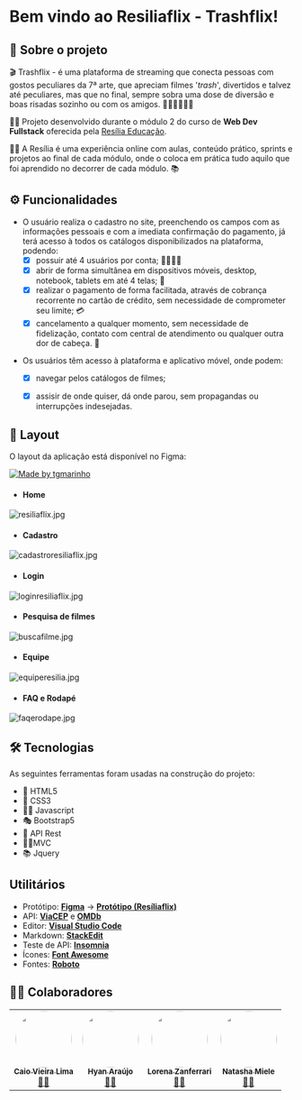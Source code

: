 # Bem vindo ao Resiliaflix - Trashflix!


##  🍿 Sobre o projeto


🎬 Trashflix - é uma plataforma de streaming que conecta pessoas com gostos peculiares da 7ª arte, que apreciam filmes '<i>trash</i>', divertidos e talvez até peculiares, mas que no final, sempre sobra uma dose de diversão e boas risadas sozinho ou com os amigos. 🤣🥂🎉🤸‍♂️🍕


👩‍💻 Projeto desenvolvido durante o módulo 2 do curso de  **Web Dev Fullstack** oferecida pela [Resília Educação](https://www.resilia.com.br/). 

👩‍🏫 A Resília é uma experiência online com aulas, conteúdo prático, sprints e projetos ao final de cada módulo, onde o coloca em prática tudo aquilo que foi aprendido no decorrer de cada módulo. 📚

## ⚙️ Funcionalidades

* O usuário realiza o cadastro no site, preenchendo os campos com as informações pessoais e com a imediata confirmação do pagamento, já terá acesso à todos os catálogos disponibilizados na plataforma, podendo:
  - [x] possuir até 4 usuários por conta; 👨‍👨‍👧‍👧
  - [x] abrir de forma simultânea em dispositivos móveis, desktop, notebook, tablets em até 4 telas; 📱
  - [x] realizar o pagamento de forma facilitada, através de cobrança recorrente no cartão de crédito, sem necessidade de comprometer seu limite; 💳
  - [x] cancelamento a qualquer momento, sem necessidade de fidelização, contato com central de atendimento ou qualquer outra dor de cabeça. 🥰
- Os usuários têm acesso à plataforma e aplicativo móvel, onde podem:
  - [x] navegar pelos catálogos de filmes;
  - [x] assisir de onde quiser, dá onde parou, sem propagandas ou interrupções indesejadas.


## 🎨 Layout

O layout da aplicação está disponível no Figma:

<a href="https://www.figma.com/community/file/1022706152616337543/resiliaflix">
  <img alt="Made by tgmarinho" src="https://img.shields.io/badge/Acessar%20Layout%20-Figma-%2304D361">
</a>

- #### Home
![resiliaflix.jpg](https://i.postimg.cc/52h6Tfcn/resiliaflix.jpg)

- ####  Cadastro 
![cadastroresiliaflix.jpg](https://i.postimg.cc/NFFsLnqK/cadastroresiliaflix.jpg)

- ####  Login
![loginresiliaflix.jpg](https://i.postimg.cc/TwFdL9RQ/loginresiliaflix.jpg)

- #### Pesquisa de filmes

![buscafilme.jpg](https://i.postimg.cc/W1LVPz3F/buscafilme.jpg)

- #### Equipe
![equiperesilia.jpg](https://i.postimg.cc/MTT2Yjs4/equiperesilia.jpg)

- #### FAQ e Rodapé
![faqerodape.jpg](https://i.postimg.cc/sfM1jBVw/faqerodape.jpg)


## 🛠 Tecnologias

As seguintes ferramentas foram usadas na construção do projeto:

- 📍 HTML5
- 🎨 CSS3
- 🤸‍♂️ Javascript 
- 🎭 Bootstrap5
-  📲 API Rest
-  🤹‍♀️MVC
-  📚 Jquery

## **Utilitários**

-   Protótipo:  **[Figma](https://www.figma.com/)**  →  **[Protótipo (Resíliaflix)](https://www.figma.com/community/file/1022706152616337543/resiliaflix)**
-   API:  **[ViaCEP](https://viacep.com.br/)** e **[OMDb](https://www.omdbapi.com/)**
-   Editor:  **[Visual Studio Code](https://code.visualstudio.com/)**  
-   Markdown:  **[StackEdit](https://stackedit.io/)**
-   Teste de API:  **[Insomnia](https://insomnia.rest/)**
-   Ícones:    **[Font Awesome](https://fontawesome.com/)**
-   Fontes:  **[Roboto](https://fonts.google.com/specimen/Roboto)**


## 👨‍💻 Colaboradores

<table>
  <tr>
    <td align="center"><a href="https://www.linkedin.com/in/caiovieiralima/"><img style="border-radius: 50%;" src="https://avatars.githubusercontent.com/u/62268811?v=4" width="100px;" alt=""/><br /><sub><b>Caio Vieira Lima</b></sub></a><br /><a href="https://github.com/CaioLima96" title="Github">👨‍🚀</a></td>
    <td align="center"><a href="https://www.linkedin.com/in/hyan-araujo-55a9891b2/"><img style="border-radius: 50%;" src="https://avatars.githubusercontent.com/u/88167146?v=4" width="100px;" alt=""/><br /><sub><b>Hyan Araújo </b></sub></a><br /><a href="https://github.com/B34tdb" title="Github">👨‍🚀</a></td>
    <td align="center"><a href="https://www.linkedin.com/in/lorena-zanferrari-7a60a9126/"><img style="border-radius: 50%;" src="https://avatars.githubusercontent.com/u/85123594?s=400&u=8b3b9a189a06ad6ffa6866f40ddadc2579ef5bfb&v=4" width="100px;" alt=""/><br /><sub><b>Lorena Zanferrari</b></sub></a><br /><a href="https://github.com/lorena-zanferrari" title="Github">👨‍🚀</a></td>
    <td align="center"><a href="https://www.linkedin.com/in/natashamiele/"><img style="border-radius: 50%;" src="https://avatars.githubusercontent.com/u/88165788?v=4" width="100px;" alt=""/><br /><sub><b>Natasha Miele</b></sub></a><br /><a href="https://github.com/Natasha-Miele" title="Github">👨‍🚀</a></td>
  </tr>
</table>
